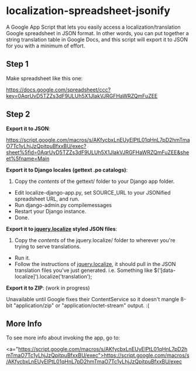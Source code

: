 localization-spreadsheet-jsonify
================================

A Google App Script that lets you easily access a localization/translation 
Google spreadsheet in JSON format. In other words, you can put together a 
string translation table in Google Docs, and this script will export it
to JSON for you with a minimum of effort.

Step 1
------

Make spreadsheet like this one:

<a href="https://docs.google.com/spreadsheet/ccc?key=0AqrUvD5TZZs3dF9ULUh5X1JlakVJRGFHaWRZQmFuZEE">https://docs.google.com/spreadsheet/ccc?key=0AqrUvD5TZZs3dF9ULUh5X1JlakVJRGFHaWRZQmFuZEE</a>

Step 2
------

**Export it to JSON**:

<a href="https://script.google.com/macros/s/AKfycbxLnEUyElPtL01qHnL7pD2hmTmaO7Tc1yLhjJzQpitpuBfxxBU/exec?sheet%5fid=0AqrUvD5TZZs3dF9ULUh5X1JlakVJRGFHaWRZQmFuZEE&sheet%5fname=Main">https://script.google.com/macros/s/AKfycbxLnEUyElPtL01qHnL7pD2hmTmaO7Tc1yLhjJzQpitpuBfxxBU/exec?sheet%5fid=0AqrUvD5TZZs3dF9ULUh5X1JlakVJRGFHaWRZQmFuZEE&sheet%5fname=Main</a>

**Export it to Django locales (gettext .po catalogs)**:

1. Copy the *contents* of the gettext/ folder to your Django app folder.
-  Edit localize-django-app.py, set SOURCE_URL to your JSONified spreadsheet URL, and run.
-  Run django-admin.py compilemessages
-  Restart your Django instance.
-  Done.

**Export it to [jquery.localize](https://github.com/coderifous/jquery-localize) styled JSON files**:

1. Copy the *contents* of the jquery.localize/ folder to wherever you're trying to serve translations.
-  Run it.
-  Follow the instructions of [jquery.localize](https://github.com/coderifous/jquery-localize), it should pull in the JSON translation files you've just generated.
   i.e. Something like $('[data-localize]').localize('translation');

**Export it to ZIP**: (work in progress)

Unavailable until Google fixes their ContentService so it doesn't mangle 8-bit "application/zip" or "application/octet-stream" output. :(

More Info
---------

To see more info about invoking the app, go to:

<a="https://script.google.com/macros/s/AKfycbxLnEUyElPtL01qHnL7pD2hmTmaO7Tc1yLhjJzQpitpuBfxxBU/exec">https://script.google.com/macros/s/AKfycbxLnEUyElPtL01qHnL7pD2hmTmaO7Tc1yLhjJzQpitpuBfxxBU/exec</a>
